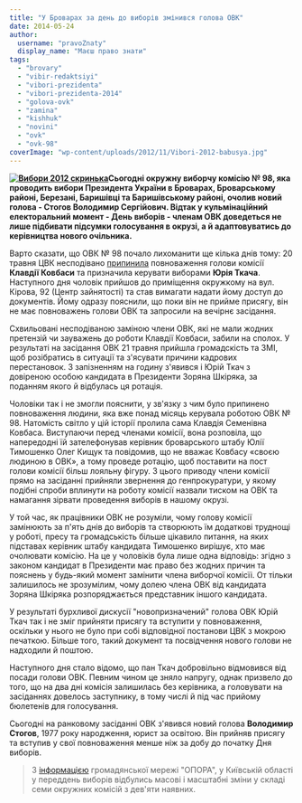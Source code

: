 ```yaml
---
title: "У Броварах за день до виборів змінився голова ОВК"
date: 2014-05-24
author: 
  username: "pravoZnaty"
  display_name: "Маєш право знати"
tags: 
  - "brovary"
  - "vibir-redaktsiyi"
  - "vibori-prezidenta"
  - "vibori-prezidenta-2014"
  - "golova-ovk"
  - "zamina"
  - "kishhuk"
  - "novini"
  - "ovk"
  - "ovk-98"
coverImage: "wp-content/uploads/2012/11/Vibori-2012-babusya.jpg"
---
```


**[![Вибори 2012 скринька](https://mpz.brovary.org/wp-content/uploads/2012/08/Vibori-2012-skrinka.jpg)](https://mpz.brovary.org/wp-content/uploads/2012/08/Vibori-2012-skrinka.jpg)Сьогодні окружну виборчу комісію № 98, яка проводить вибори Президента України в Броварах, Броварському районі, Березані, Баришівці та Баришівському районі, очолив новий голова - Стогов Володимир Сергійович. Відтак у кульмінаційний електоральний момент - День виборів - членам ОВК доведеться не лише підбивати підсумки голосування в окрузі, а й адаптовуватись до керівництва нового очільника.**

Варто сказати, що ОВК № 98 почало лихоманити ще кілька днів тому: 20 травня ЦВК несподівано [припинила](http://cvk.gov.ua/pls/acts/getd?id=37555&ptext=%B9+98) повноваження голови комісії **Клавдії Ковбаси** та призначила керувати виборами **Юрія Ткача**. Наступного дня чоловік прийшов до приміщення окружкому на вул. Кірова, 92 (Центр зайнятості) та став вимагати надати йому доступ до документів. Йому одразу пояснили, що поки він не прийме присягу, він не має повноважень голови ОВК та запросили на вечірнє засідання.

Схвильовані несподіваною заміною члени ОВК, які не мали жодних претензій чи зауважень до роботи Клавдії Ковбаси, забили на сполох. У результаті на засідання ОВК 21 травня прийшла громадскість та ЗМІ, щоб розібратись в ситуації та з'ясувати причини кадрових перестановок. З запізненням на годину з'явився і Юрій Ткач з довіреною особою кандидата в Президенти Зоряна Шкіряка, за поданням якого й відбулась ця ротація.

Чоловіки так і не змогли пояснити, у зв'язку з чим було припинено повноваження людини, яка вже понад місяць керувала роботою ОВК № 98. Натомість світло у цій історії пролила сама Клавдія Семенівна Ковбаса. Виступаючи перед членами комісії, вона розповіла, що напередодні їй зателефонував керівник броварського штабу Юлії Тимошенко Олег Кищук та повідомив, що не вважає Ковбасу «своєю людиною в ОВК», а тому проведе ротацію, щоб поставити на пост голови комісії більш лояльну фігуру. З цього приводу члени комісії прямо на засіданні прийняли звернення до генпрокуратури, у якому подібні спроби вплинути на роботу комісії назвали тиском на ОВК та намагання зірвати проведення виборів в нашому окрузі.

У той час, як працівники ОВК не розуміли, чому голову комісії замінюють за п'ять днів до виборів та створюють їм додаткові труднощі у роботі, пресу та громадськість більше цікавило питання, на яких підставах керівник штабу кандидата Тимошенко вирішує, хто має очолювати комісію. На це у чоловіків була лише одна відповідь: згідно з законом кандидат в Президенти має право без жодних причин та пояснень у будь-який момент замінити члена виборчої комісїі. От тільки залишилось не зрозумілим, чому долею члена ОВК від кандидата Зоряна Шкіряка розпоряджається представник іншого кандидата.

У результаті бурхливої дискусії "новопризначений" голова ОВК Юрій Ткач так і не зміг прийняти присягу та вступити у повноваження, оскільки у нього не було при собі відповідної постанови ЦВК з мокрою печаткою. Більше того, такий документ та посвідчення нового голови не надходили й поштою.

Наступного дня стало відомо, що пан Ткач добровільно відмовився від посади голови ОВК. Певним чином це зняло напругу, однак призвело до того, що на два дні комісія залишилась без керівника, а головувати на засіданнях довелось заступнику, в тому числі й під час прийому бюлетенів для голосування.

Сьогодні на ранковому засіданні ОВК з'явився новий голова **Володимир Стогов**, 1977 року народження, юрист за освітою. Він прийняв присягу та вступив у свої повноваження менше ніж за добу до початку Дня виборів.

> З [інформацією](http://oporaua.org/news/5485-u-kyjivskij-oblasti-v-semy-ovk-z-deva39jaty--zminy-u-skladi-komisij) громадянської мережі "ОПОРА", у Київській області у переддень виборів відбулись масові і масштабні зміни у складі семи окружних комісій з дев'яти наявних.
